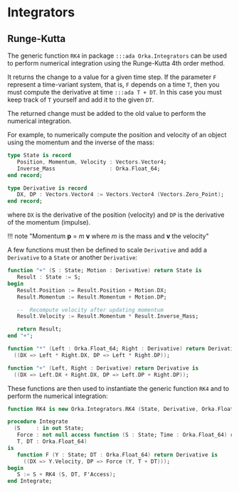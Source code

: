 # Integrators

## Runge-Kutta

The generic function `RK4` in package `:::ada Orka.Integrators` can be
used to perform numerical integration using the Runge-Kutta 4th order method.

It returns the change to a value for a given time step.
If the parameter `F` represent a time-variant system, that is, `F` depends on a time `T`,
then you must compute the derivative at time `:::ada T + DT`. In this case you
must keep track of `T` yourself and add it to the given `DT`.

The returned change must be added to the old value to perform the numerical integration.

For example, to numerically compute the position and velocity of an object
using the momentum and the inverse of the mass:

```ada
type State is record
   Position, Momentum, Velocity : Vectors.Vector4;
   Inverse_Mass                 : Orka.Float_64;
end record;

type Derivative is record
   DX, DP : Vectors.Vector4 := Vectors.Vector4 (Vectors.Zero_Point);
end record;
```

where `DX` is the derivative of the position (velocity) and `DP` is the
derivative of the momentum (impulse).

!!! note "Momentum **p** = *m* **v** where *m* is the mass and **v** the velocity"

A few functions must then be defined to scale  `Derivative` and add a
`Derivative` to a `State` or another `Derivative`:

```ada
function "+" (S : State; Motion : Derivative) return State is
   Result : State := S;
begin
   Result.Position := Result.Position + Motion.DX;
   Result.Momentum := Result.Momentum + Motion.DP;

   --  Recompute velocity after updating momentum
   Result.Velocity := Result.Momentum * Result.Inverse_Mass;

   return Result;
end "+";

function "*" (Left : Orka.Float_64; Right : Derivative) return Derivative is
  ((DX => Left * Right.DX, DP => Left * Right.DP));

function "+" (Left, Right : Derivative) return Derivative is
  ((DX => Left.DX + Right.DX, DP => Left.DP + Right.DP));
```

These functions are then used to instantiate the generic function `RK4`
and to perform the numerical integration:

```ada
function RK4 is new Orka.Integrators.RK4 (State, Derivative, Orka.Float_64);

procedure Integrate
  (S     : in out State;
   Force : not null access function (S : State; Time : Orka.Float_64) return Vectors.Vector4;
   T, DT : Orka.Float_64)
is
   function F (Y : State; DT : Orka.Float_64) return Derivative is
     ((DX => Y.Velocity, DP => Force (Y, T + DT)));
begin
   S := S + RK4 (S, DT, F'Access);
end Integrate;
```
